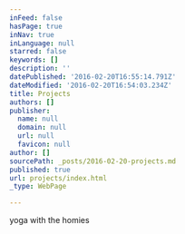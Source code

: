 ```yaml
---
inFeed: false
hasPage: true
inNav: true
inLanguage: null
starred: false
keywords: []
description: ''
datePublished: '2016-02-20T16:55:14.791Z'
dateModified: '2016-02-20T16:54:03.234Z'
title: Projects
authors: []
publisher:
  name: null
  domain: null
  url: null
  favicon: null
author: []
sourcePath: _posts/2016-02-20-projects.md
published: true
url: projects/index.html
_type: WebPage

---
```

yoga with the homies